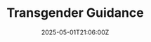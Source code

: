 ---
title: Transgender Guidance
linkTitle: Transgender Guidance
date: '2025-05-01T21:06:00Z'
weight: 1
description: Green Orbit Digital promotes an inclusive workplace for transgender employees,
  ensuring respect, confidentiality, and support during transitions, while maintaining
  a zero-tolerance policy for discrimination and harassment. Regular training will
  be provided to all staff to foster understanding and inclusivity.
draft: false
ref: transgender-guidance
---